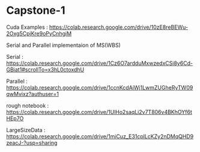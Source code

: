 # Capstone-1

Cuda Examples : https://colab.research.google.com/drive/10zE8reBEWu-2Oxg5CpjKre9oPyCnhgiM 

Serial and Parallel implementaion of MS(WBS)

Serial : https://colab.research.google.com/drive/1Cz6O7ardduMxwzedxCSi8y6Cd-GBiat1#scrollTo=x3hL0ctoxdhU

Parallel : https://colab.research.google.com/drive/1ccnKcdAiWj1LwmZUGheRyTW09qwMvixz?authuser=1

rough notebook : https://colab.research.google.com/drive/1UlHo2saqLi2v7T806v4BKhOYf6tHEp7O

LargeSizeData : https://colab.research.google.com/drive/1miCuz_E31cplLcKZy2nDMqQHD9zeacJ-?usp=sharing
